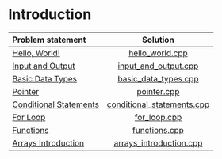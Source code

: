 # Introduction

|     Problem statement      |            Solution            |
|:---------------------------|:------------------------------:|
| [Hello, World!][]          | [hello_world.cpp][]            |
| [Input and Output][]       | [input_and_output.cpp][]       |
| [Basic Data Types][]       | [basic_data_types.cpp][]       |
| [Pointer][]                | [pointer.cpp][]                |
| [Conditional Statements][] | [conditional_statements.cpp][] |
| [For Loop][]               | [for_loop.cpp][]               |
| [Functions][]              | [functions.cpp][]              |
| [Arrays Introduction][]    | [arrays_introduction.cpp][]    |

[Hello, World!]:          https://www.hackerrank.com/challenges/cpp-hello-world
[Input and Output]:       https://www.hackerrank.com/challenges/cpp-input-and-output
[Basic Data Types]:       https://www.hackerrank.com/challenges/c-tutorial-basic-data-types
[Pointer]:                https://www.hackerrank.com/challenges/c-tutorial-pointer
[Conditional Statements]: https://www.hackerrank.com/challenges/c-tutorial-conditional-if-else
[For Loop]:               https://www.hackerrank.com/challenges/c-tutorial-for-loop
[Functions]:              https://www.hackerrank.com/challenges/c-tutorial-functions
[Arrays Introduction]:    https://www.hackerrank.com/challenges/arrays-introduction

[hello_world.cpp]:            hello_world.cpp
[input_and_output.cpp]:       input_and_output.cpp
[basic_data_types.cpp]:       basic_data_types.cpp
[pointer.cpp]:                pointer.cpp
[conditional_statements.cpp]: conditional_statements.cpp
[for_loop.cpp]:               for_loop.cpp
[functions.cpp]:              functions.cpp
[arrays_introduction.cpp]:    arrays_introduction.cpp
